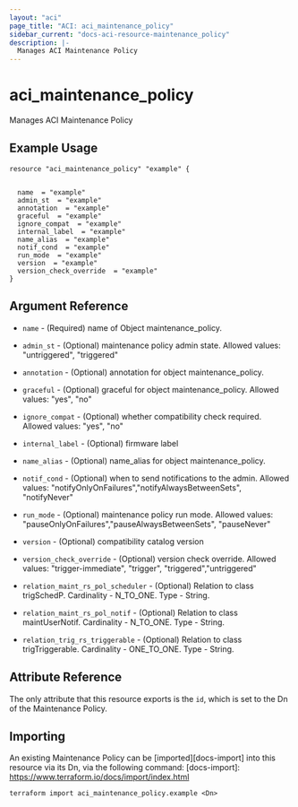 ```yaml
---
layout: "aci"
page_title: "ACI: aci_maintenance_policy"
sidebar_current: "docs-aci-resource-maintenance_policy"
description: |-
  Manages ACI Maintenance Policy
---
```


# aci_maintenance_policy #
Manages ACI Maintenance Policy

## Example Usage ##

```hcl
resource "aci_maintenance_policy" "example" {


  name  = "example"
  admin_st  = "example"
  annotation  = "example"
  graceful  = "example"
  ignore_compat  = "example"
  internal_label  = "example"
  name_alias  = "example"
  notif_cond  = "example"
  run_mode  = "example"
  version  = "example"
  version_check_override  = "example"
}
```
## Argument Reference ##
* `name` - (Required) name of Object maintenance_policy.
* `admin_st` - (Optional) maintenance policy admin state.
Allowed values: "untriggered", "triggered"
* `annotation` - (Optional) annotation for object maintenance_policy.
* `graceful` - (Optional) graceful for object maintenance_policy.
Allowed values: "yes", "no"
* `ignore_compat` - (Optional) whether compatibility check required.
Allowed values: "yes", "no"
* `internal_label` - (Optional) firmware label
* `name_alias` - (Optional) name_alias for object maintenance_policy.
* `notif_cond` - (Optional) when to send notifications to the admin.
Allowed values: "notifyOnlyOnFailures","notifyAlwaysBetweenSets", "notifyNever"
* `run_mode` - (Optional) maintenance policy run mode.
Allowed values: "pauseOnlyOnFailures","pauseAlwaysBetweenSets", "pauseNever"
* `version` - (Optional) compatibility catalog version
* `version_check_override` - (Optional) version check override.
Allowed values: "trigger-immediate", "trigger", "triggered","untriggered"

* `relation_maint_rs_pol_scheduler` - (Optional) Relation to class trigSchedP. Cardinality - N_TO_ONE. Type - String.
                
* `relation_maint_rs_pol_notif` - (Optional) Relation to class maintUserNotif. Cardinality - N_TO_ONE. Type - String.
                
* `relation_trig_rs_triggerable` - (Optional) Relation to class trigTriggerable. Cardinality - ONE_TO_ONE. Type - String.
                


## Attribute Reference

The only attribute that this resource exports is the `id`, which is set to the
Dn of the Maintenance Policy.

## Importing ##

An existing Maintenance Policy can be [imported][docs-import] into this resource via its Dn, via the following command:
[docs-import]: https://www.terraform.io/docs/import/index.html


```
terraform import aci_maintenance_policy.example <Dn>
```